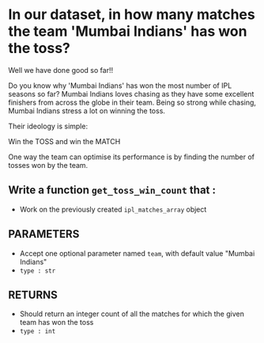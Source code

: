 # In our dataset, in how many matches the team 'Mumbai Indians' has won the toss?

Well we have done good so far!!

Do you know why 'Mumbai Indians' has won the most number of IPL seasons so far?
Mumbai Indians loves chasing as they have some excellent finishers from across the globe in their team.
Being so strong while chasing, Mumbai Indians stress a lot on winning the toss.

Their ideology is simple: 

Win the TOSS and win the MATCH

One way the team can optimise its performance is by finding the number of tosses won by the team.

## Write a function `get_toss_win_count` that :
- Work on the previously created `ipl_matches_array` object

## PARAMETERS
- Accept one optional parameter named `team`, with default value "Mumbai Indians"
- `type : str`

## RETURNS
- Should return an integer count of all the matches for which the given team has won the toss
- `type : int`
